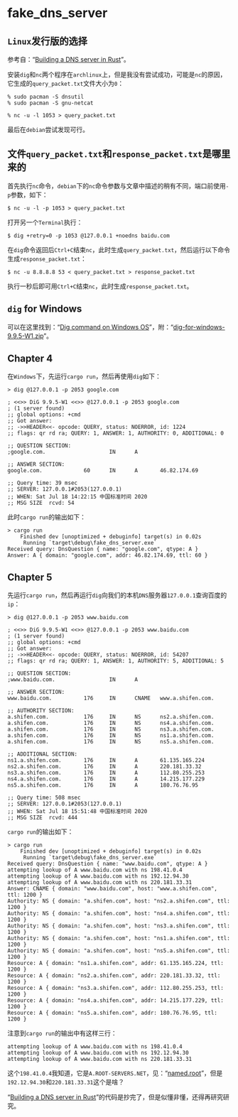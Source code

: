 # fake_dns_server

## `Linux`发行版的选择

参考自：“[Building a DNS server in Rust](https://github.com/EmilHernvall/dnsguide)”。

安装`dig`和`nc`两个程序在`archlinux`上，但是我没有尝试成功，可能是`nc`的原因，它生成的`query_packet.txt`文件大小为`0`：

``` shellsession
% sudo pacman -S dnsutil
% sudo pacman -S gnu-netcat
```

``` shellsession
% nc -u -l 1053 > query_packet.txt
```

最后在`debian`尝试发现可行。

## 文件`query_packet.txt`和`response_packet.txt`是哪里来的

首先执行`nc`命令，`debian`下的`nc`命令参数与文章中描述的稍有不同，端口前使用`-p`参数，如下：

``` shellsession
$ nc -u -l -p 1053 > query_packet.txt
```

打开另一个`Terminal`执行：

``` shellsession
$ dig +retry=0 -p 1053 @127.0.0.1 +noedns baidu.com
```

在`dig`命令返回后`Ctrl+C`结束`nc`，此时生成`query_packet.txt`，然后运行以下命令生成`response_packet.txt`：

``` shellsession
$ nc -u 8.8.8.8 53 < query_packet.txt > response_packet.txt
```

执行一秒后即可用`Ctrl+C`结束`nc`，此时生成`response_packet.txt`。

## `dig` for Windows

可以在这里找到：“[Dig command on Windows OS](https://websistent.com/dig-command-on-windows-os/)”，附：“[dig-for-windows-9.9.5-W1.zip](files/dig-for-windows-9.9.5-W1.zip)”。

## Chapter 4

在`Windows`下，先运行`cargo run`，然后再使用`dig`如下：

``` shellsession
> dig @127.0.0.1 -p 2053 google.com

; <<>> DiG 9.9.5-W1 <<>> @127.0.0.1 -p 2053 google.com
; (1 server found)
;; global options: +cmd
;; Got answer:
;; ->>HEADER<<- opcode: QUERY, status: NOERROR, id: 1224
;; flags: qr rd ra; QUERY: 1, ANSWER: 1, AUTHORITY: 0, ADDITIONAL: 0

;; QUESTION SECTION:
;google.com.                    IN      A

;; ANSWER SECTION:
google.com.             60      IN      A       46.82.174.69

;; Query time: 39 msec
;; SERVER: 127.0.0.1#2053(127.0.0.1)
;; WHEN: Sat Jul 18 14:22:15 中国标准时间 2020
;; MSG SIZE  rcvd: 54
```

此时`cargo run`的输出如下：

``` shellsession
> cargo run
    Finished dev [unoptimized + debuginfo] target(s) in 0.02s
     Running `target\debug\fake_dns_server.exe`
Received query: DnsQuestion { name: "google.com", qtype: A }
Answer: A { domain: "google.com", addr: 46.82.174.69, ttl: 60 }
```

## Chapter 5

先运行`cargo run`，然后再运行`dig`向我们的本机`DNS`服务器`127.0.0.1`查询百度的`ip`：

``` shellsession
> dig @127.0.0.1 -p 2053 www.baidu.com

; <<>> DiG 9.9.5-W1 <<>> @127.0.0.1 -p 2053 www.baidu.com
; (1 server found)
;; global options: +cmd
;; Got answer:
;; ->>HEADER<<- opcode: QUERY, status: NOERROR, id: 54207
;; flags: qr rd ra; QUERY: 1, ANSWER: 1, AUTHORITY: 5, ADDITIONAL: 5

;; QUESTION SECTION:
;www.baidu.com.                 IN      A

;; ANSWER SECTION:
www.baidu.com.          176     IN      CNAME   www.a.shifen.com.

;; AUTHORITY SECTION:
a.shifen.com.           176     IN      NS      ns2.a.shifen.com.
a.shifen.com.           176     IN      NS      ns4.a.shifen.com.
a.shifen.com.           176     IN      NS      ns3.a.shifen.com.
a.shifen.com.           176     IN      NS      ns1.a.shifen.com.
a.shifen.com.           176     IN      NS      ns5.a.shifen.com.

;; ADDITIONAL SECTION:
ns1.a.shifen.com.       176     IN      A       61.135.165.224
ns2.a.shifen.com.       176     IN      A       220.181.33.32
ns3.a.shifen.com.       176     IN      A       112.80.255.253
ns4.a.shifen.com.       176     IN      A       14.215.177.229
ns5.a.shifen.com.       176     IN      A       180.76.76.95

;; Query time: 508 msec
;; SERVER: 127.0.0.1#2053(127.0.0.1)
;; WHEN: Sat Jul 18 15:51:48 中国标准时间 2020
;; MSG SIZE  rcvd: 444
```

`cargo run`的输出如下：

``` shellsession
> cargo run
    Finished dev [unoptimized + debuginfo] target(s) in 0.02s
     Running `target\debug\fake_dns_server.exe`
Received query: DnsQuestion { name: "www.baidu.com", qtype: A }
attempting lookup of A www.baidu.com with ns 198.41.0.4
attempting lookup of A www.baidu.com with ns 192.12.94.30
attempting lookup of A www.baidu.com with ns 220.181.33.31
Answer: CNAME { domain: "www.baidu.com", host: "www.a.shifen.com", ttl: 1200 }
Authority: NS { domain: "a.shifen.com", host: "ns2.a.shifen.com", ttl: 1200 }
Authority: NS { domain: "a.shifen.com", host: "ns4.a.shifen.com", ttl: 1200 }
Authority: NS { domain: "a.shifen.com", host: "ns3.a.shifen.com", ttl: 1200 }
Authority: NS { domain: "a.shifen.com", host: "ns1.a.shifen.com", ttl: 1200 }
Authority: NS { domain: "a.shifen.com", host: "ns5.a.shifen.com", ttl: 1200 }
Resource: A { domain: "ns1.a.shifen.com", addr: 61.135.165.224, ttl: 1200 }
Resource: A { domain: "ns2.a.shifen.com", addr: 220.181.33.32, ttl: 1200 }
Resource: A { domain: "ns3.a.shifen.com", addr: 112.80.255.253, ttl: 1200 }
Resource: A { domain: "ns4.a.shifen.com", addr: 14.215.177.229, ttl: 1200 }
Resource: A { domain: "ns5.a.shifen.com", addr: 180.76.76.95, ttl: 1200 }
```

注意到`cargo run`的输出中有这样三行：

``` shellsession
attempting lookup of A www.baidu.com with ns 198.41.0.4
attempting lookup of A www.baidu.com with ns 192.12.94.30
attempting lookup of A www.baidu.com with ns 220.181.33.31
```

这个`198.41.0.4`我知道，它是`A.ROOT-SERVERS.NET`，见：“[named.root](https://www.internic.net/domain/named.root)”，但是`192.12.94.30`和`220.181.33.31`这个是啥？

“[Building a DNS server in Rust](https://github.com/EmilHernvall/dnsguide)”的代码是抄完了，但是似懂非懂，还得再研究研究。
